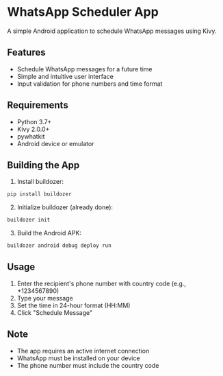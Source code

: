 # WhatsApp Scheduler App

A simple Android application to schedule WhatsApp messages using Kivy.

## Features
- Schedule WhatsApp messages for a future time
- Simple and intuitive user interface
- Input validation for phone numbers and time format

## Requirements
- Python 3.7+
- Kivy 2.0.0+
- pywhatkit
- Android device or emulator

## Building the App
1. Install buildozer:
```bash
pip install buildozer
```

2. Initialize buildozer (already done):
```bash
buildozer init
```

3. Build the Android APK:
```bash
buildozer android debug deploy run
```

## Usage
1. Enter the recipient's phone number with country code (e.g., +1234567890)
2. Type your message
3. Set the time in 24-hour format (HH:MM)
4. Click "Schedule Message"

## Note
- The app requires an active internet connection
- WhatsApp must be installed on your device
- The phone number must include the country code
